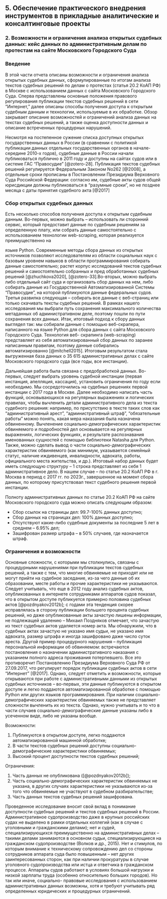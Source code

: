 ## 5. Обеспечение практического внедрения инструментов в прикладные аналитические и консалтинговые проекты
### 2. Возможности и ограничения анализа открытых судебных данных: кейс данных по административным делам по протестам на сайте Московского Городского Суда

### Введение

В этой части отчета описаны возможности и ограничения анализа открытых судебных данных, сформулированные по итогам анализа текстов судебных решений по делам о протестах (статья 20.2 КоАП РФ) в Москве с использованием данных с сайта Московского Городского Суда. Сперва представлены основные положения правового регулирования публикации текстов судебных решений в сети “Интернет,” далее описаны способы получения доступа к открытым судебным данным и технологии, используемые в их обработке. Обзор закрывает описание возможностей и ограничений анализа данных на текстах судебных решений, а также оценка доступности данных и описание встреченных процедурных нарушений.


Несмотря на постепенное сужение списка доступных открытых государственных данных в России (в сравнении с политикой публикации данных отдельных государственных органов в начале-середине 2010-х годов), судебные данные в России начали публиковаться публично в 2011 году и доступны на сайтах судов или в системе ГАС “Правосудие” [@zotero-28]. Публикация текстов судебных решений регулируется Федеральным Законом No262 [@2008], а отдельные сроки прописаны в Постановлении Президиума Верховного Суда Российской Федерации: согласно им, судебные акты судов общей юрисдикции должны публиковаться в “разумные сроки”, но не позднее месяца с даты принятия судебного акта [@2017]

### Сбор открытых судебных данных

Есть несколько способов получения доступа к открытым судебным данным. Во-первых, можно выбрать – использовать ли сторонний сервис, который предоставит данные по судебным решениям за определенную плату, или собрать данные самостоятельно с использованием технологии web-scraping, которая реализуется преимущественно на

языке Python. Современные методы сбора данных из открытых источников позволяют исследователям из области социальных наук с базовым уровнем навыков в области программирования собирать данные самостоятельно; растет корпус исследований текстов судебных решений и самостоятельно собранных и пред обработанных судебных решений [@zhuchkova2020], [@zotero-33].Во-вторых, можно выбрать либо отдельный сайт суда и организовать сбор данных на нем, либо собирать данные из Государственной Автоматизированной Системы “Правосудие”, на которой публикуются данные федеральных судов. Третья развилка следующая – собирать все данные с веб-страниц или только скачивать тексты судебных решений. В рамках нашего исследования мы выбрали путь сохранения максимального количества метаданных об административном деле, поэтому пошли по пути сохранения всех данных. Итак, итоговый подход к сбору данных выглядел так: мы собирали данные с помощью веб-скрапера, написанного на языке Python для сбора данных с сайта Московского Городского Суда. Технология веб- скрапинга (web-scraping) представляет из себя автоматизированный сбор данных по заранее написанным правилам, поэтому данные собирались автоматизированно [@mitchell2015]. Итоговым результатом стала выгруженная база данных о 35 615 административных делах с сайте Московского городского суда (все годы, все инстанции).

Дальнейшая работа была связана с предобработкой данных. Во-первых, следует выбрать уровень судебной инстанции (первая инстанция, апелляция, кассация), установить ограничения по году если необходимо. Мы сосредоточились на судебных решениях первой инстанции с 2017 года в Москве. Далее необходимо написать часть функций, основывающихся на регулярных выражениях и логических правилах, чтобы вычленить детали административного дела из текста судебного решения: например, по присутствию в тексте таких слов как “административный арест”, “административный штраф”, “обязательные работы” можно понять, какая мера наказания была назначена обвиненному. Вычленение социально-демографических характеристик обвиняемого и подробностей дел основывается на регулярных выражениях, логических функциях, и результате распознавания именованных сущностей с помощью библиотеки Natasha для Python. Также, можно сделать вывод о части социально-демографических характеристик обвиняемого (как минимум, указывается семейный статус, наличие иждивенцев, инвалидности, адвоката, работы, официального места жительства, и др.). Итоговый набор данных будет иметь следующую структуру – 1 строка представляет из себя 1 административное дело. В нашем случае – по статье 20.2 КоАП РФ в г. Москва в период с 2017 гг. по 2023г., завершенное на момент сбора данных, по которому присутствовал текст судебного решения первой инстанции.

Полноту административных данных по статье 20.2 КоАП РФ на сайте Московского городского суда можно описать следующим образом:

* Сбор ссылок на страницы дел: 99.7-100% данных доступно;
* Сбор данных на страницах дел: 100% данных доступно;
* Отсутствуют какие-либо судебные документы за последние 5 лет в среднем – 6.95% дел;  
* Зашифрован размер штрафа – в 50% случаев, где назначается штраф.

### Ограничения и возможности

Основные сложности, с которыми мы столкнулись, связаны с процедурными нарушениями при публикации текстов судебных решений, а также с тем, что многие обвиняемые не приходят или не могут прийти на судебное заседание, из-за чего данные об их образовании, месте работы и прочие характеристики не указываются. Следует учитывать, что еще в 2012 году анализ судебных актов, опубликованных в интернете сотрудниками аппаратов судов показал, что в открытом доступе публикуется примерно половина судебных актов [@pozdnyakov2012b]; с годами эта тенденция скорее исправлялась в сторону публикации большего процента судебных решений, но даже опубликованные акты зачастую лишены информации, не подлежащей удалению – Михаил Поздняков отмечает, что зачастую из текст судебных актов удаляется номер акта. Мы обнаружили, что в судебных актах зачастую не указано имя судьи, не указано имя адвоката, размер штрафа и иногда зашифровано даже число суток ареста. Другой пример процедурного нарушения – публикация персональной информации об обвиняемом: встречаются постановления о назначении административного наказания с указанием полного адреса проживания потерпевшего. Все это противоречит Постановлению Президиума Верховного Суда РФ от 27.09.2017, что регулирует порядок публикации судебных актов в сети “Интернет” [@2017]. Однако, следует отметить и возможности, которые открываются при работе с административными данными из открытых судебных источников – во-первых, эти данные публикуются в открытом доступе и легко поддаются автоматизированной обработке с помощью Python или других языков программирования. При наличии социально-демографических характеристик обвиняемых также не представляет сложности вычленить их из текста. Однако, нужно учитывать и то что в части случаев социально-демографические данные указаны либо в усеченном виде, либо не указаны вообще.

Возможности:
1. Публикуются в открытом доступе, легко поддаются автоматизированной машинной обработке;
2. В части текстов судебных решений доступны социально- демографические характеристики обвиняемых;
3. Высокий процент доступности текстов судебных решений;

Ограничения:
1. Часть данных не опубликована ([@pozdnyakov2012b]);
2. Часть социально-демографических характеристик обвиняемых не указана, в других случаях характеристики не указываются из-за того что обвиняемые не участвуют в судебном разбирательстве;
3. Часть данных текстов судебных решений зашифрована.

Проведенное исследование вносит свой вклад в понимание доступности судебных решений и текстов судебных решений в России. Административное судопроизводство даже в крупных российских судах не выделено в рамки отдельных коллегий (как в случае с уголовными и гражданскими делами); нет и судей, специализирующихся преимущественно на административных делах – такими делами занимаются в основном судьи, специализирующиеся на гражданском судопроизводстве (Волков и др., 2015). Нет и стимулов, по которым внимание к техническому сопровождению дел со стороны сотрудников аппарата суда было повышенным – нет других заинтересованных сторон, как при наличии прокуратуры в случае уголовного судопроизводства или истца и ответчика в гражданском процессе. Аппараты судов работают в условиях большой нагрузки и низкой зарплаты труда (особенно относительно больших городов). Но так или иначе, социально- правовые исследования с использованием административных данных возможны, хотя и требуют учитывать ряд определенных юридических и процедурных ограничений.